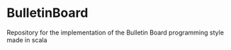 # BulletinBoard
Repository for the implementation of the Bulletin Board programming style made in scala
